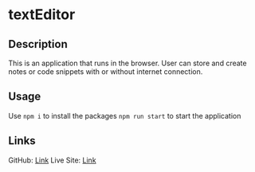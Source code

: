 # textEditor

## Description
This is an application that runs in the browser. User can store and create notes or code snippets with or without internet connection. 

## Usage
Use ```npm i``` to install the packages ```npm run start``` to start the application

## Links
GitHub: [Link](https://github.com/hvoyvng/textEditor)
Live Site: [Link](https://text-editor0628.herokuapp.com/)